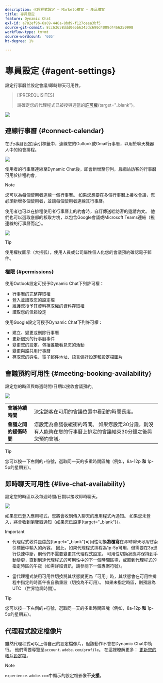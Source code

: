 ```yaml
---
description: 代理程式設定 — Marketo檔案 — 產品檔案
title: 專員設定
feature: Dynamic Chat
exl-id: a782ef9b-6a89-448a-8bd9-f127ceea3bf5
source-git-commit: 8cc63658ddd0e5b6343dc690d4009d4466250998
workflow-type: tm+mt
source-wordcount: '605'
ht-degree: 1%

---
```


# 專員設定 {#agent-settings}

設定行事曆並設定會議/即時聊天可用性。

>[!PREREQUISITES]
>
>請確定您的代理程式已被授與適當的[許可權](/help/marketo/product-docs/demand-generation/dynamic-chat/setup-and-configuration/permissions.md){target="_blank"}。

![](assets/agent-settings-1.png)

## 連線行事曆 {#connect-calendar}

在[行事曆設定]索引標籤中，連線您的Outlook或Gmail行事曆，以用於聊天機器人中的約會排程。

![](assets/agent-settings-2.png)

使用者的行事曆連線至Dynamic Chat後，即會新增至佇列，且網站訪客的行事曆可用於排程約會。

>[!NOTE]
>
>您可以為每個使用者連線一個行事曆。 如果您想要在多個行事曆上接收會議，您必須新增多個使用者，並讓每個使用者連線其行事曆。

使用者也可以在排程使用者行事曆上的約會時，自訂傳送給訪客的邀請內文。 他們也可以選取底部的核取方塊，以包含Google會議或Microsoft Teams連結（視連線的行事曆而定）。

![](assets/agent-settings-3.png)

>[!TIP]
>
>使用權杖圖示（大括弧），使用人員或公司屬性個人化您的會議預約確認電子郵件。

### 權限 {#permissions}

使用Outlook設定可授予Dynamic Chat下列許可權：

* 行事曆的完整存取權
* 登入並讀取您的設定檔
* 維護您授予其資料存取權的資料存取權
* 讀取您的信箱設定

使用Google設定可授予Dynamic Chat下列許可權：

* 建立、變更或刪除行事曆
* 更新個別的行事曆事件
* 變更您的設定，包括誰能看見您的活動
* 變更與誰共用行事曆
* 存取您的姓名、電子郵件地址、語言偏好設定和設定檔圖片

## 會議預約可用性 {#meeting-booking-availability}

設定您的時區與每週時間/日期以接收會議預約。

![](assets/agent-settings-4.png)

<table> 
 <tbody> 
  <tr> 
   <td><b>會議持續時間</b></td>
   <td>決定訪客在可用的會議位置中看到的時間長度。</td>
  </tr> 
  <tr> 
   <td><b>會議之間的緩衝時間</b></td>
   <td>您設定為會議後緩衝的時間。 如果您設定30分鐘，則沒有人能夠在您的行事曆上排定的會議結束30分鐘之後與您預約會議。</td>
  </tr>
 </tbody> 
</table>

>[!TIP]
>
>您可以按一下右側的&#x200B;_+_&#x200B;符號，選取同一天的多重時間區塊（例如，8a-12p **和** 1p-5p的星期五）。

## 即時聊天可用性 {#live-chat-availability}

設定您的時區以及每週時間/日期以接收即時聊天。

![](assets/agent-settings-5.png)

如果您已登入應用程式，您將會收到傳入聊天的應用程式內通知。 如果您未登入，將會收到瀏覽器通知（如果您已[設定](/help/marketo/product-docs/demand-generation/dynamic-chat/live-chat/agent-inbox.md#live-chat-notifications){target="_blank"}）。

>[!IMPORTANT]
>
>* 代理程式收件匣[中的](/help/marketo/product-docs/demand-generation/dynamic-chat/live-chat/agent-inbox.md#availability-toggle){target="_blank"}可用性切換&#x200B;**將覆寫**&#x200B;在&#x200B;_即時聊天可用性_&#x200B;索引標籤中輸入的內容。 因此，如果代理程式排程為1p-5p可用，但需要在3p進行快速中斷，則他們不需要變更其代理程式設定。 可用性切換狀態將保持到手動變更，直到到達代理程式的可用性中的下一個時間區塊，或直到代理程式的指定時區的午夜（如需詳細資訊，請參閱下一個專案符號）。
>
>* 當代理程式使用可用性切換將其狀態變更為「可用」時，其狀態會在可用性排程中指定的時區午夜自動重設（切換為不可用）。 如果未指定時區，則預設為UTC （世界協調時間）。

>[!TIP]
>
>您可以按一下右側的&#x200B;_+_&#x200B;符號，選取同一天的多重時間區塊（例如，8a-12p **和** 1p-5p的星期五）。

## 代理程式設定檔像片

雖然代理程式可以上傳自己的設定檔像片，但該動作不會在Dynamic Chat中執行。 他們需要導覽至`account.adobe.com/profile`。 在這裡瞭解更多： [更新您的帳戶設定檔](https://helpx.adobe.com/tw/manage-account/using/edit-adobe-account-personal-profile.html)。

>[!NOTE]
>
>`experience.adobe.com`中顯示的設定檔影像&#x200B;**不支援**。
